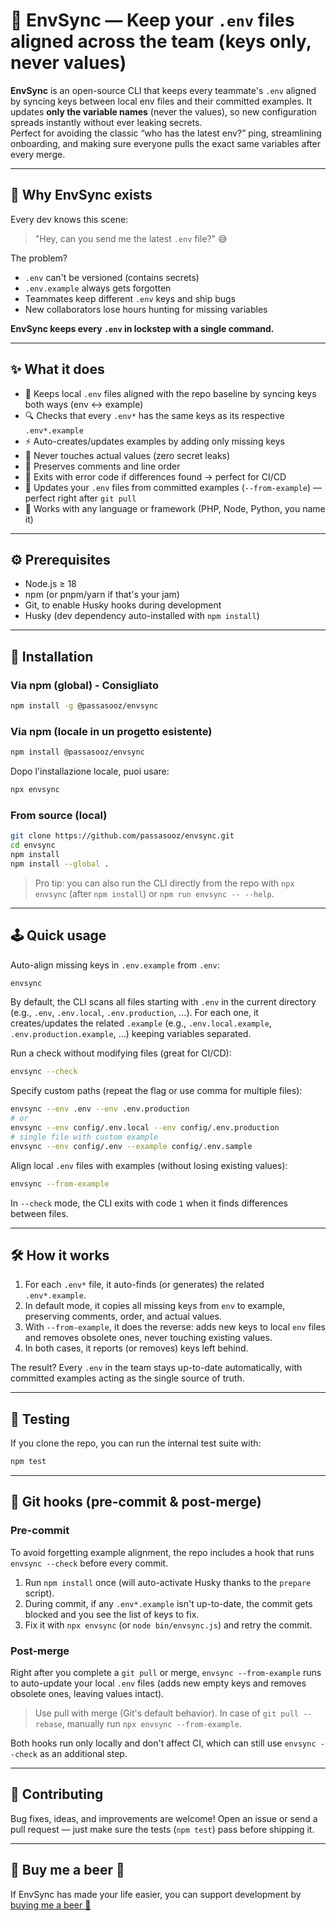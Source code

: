 # 🧩 EnvSync — Keep your `.env` files aligned across the team (keys only, never values)

**EnvSync** is an open-source CLI that keeps every teammate's `.env` aligned by syncing keys between local env files and their committed examples. It updates **only the variable names** (never the values), so new configuration spreads instantly without ever leaking secrets.  
Perfect for avoiding the classic “who has the latest env?” ping, streamlining onboarding, and making sure everyone pulls the exact same variables after every merge.

---

## 🚀 Why EnvSync exists

Every dev knows this scene:
> "Hey, can you send me the latest `.env` file?" 😅  

The problem?  
- `.env` can't be versioned (contains secrets)  
- `.env.example` always gets forgotten  
- Teammates keep different `.env` keys and ship bugs  
- New collaborators lose hours hunting for missing variables  

**EnvSync keeps every `.env` in lockstep with a single command.**

---

## ✨ What it does

- 🔁 Keeps local `.env` files aligned with the repo baseline by syncing keys both ways (env ↔ example)  
- 🔍 Checks that every `.env*` has the same keys as its respective `.env*.example`  
- ⚡️ Auto-creates/updates examples by adding only missing keys  
- 🛑 Never touches actual values (zero secret leaks)  
- 💬 Preserves comments and line order  
- 🧠 Exits with error code if differences found → perfect for CI/CD  
- 🚀 Updates your `.env` files from committed examples (`--from-example`) — perfect right after `git pull`  
- 🧩 Works with any language or framework (PHP, Node, Python, you name it)

---

## ⚙️ Prerequisites

- Node.js ≥ 18
- npm (or pnpm/yarn if that's your jam)
- Git, to enable Husky hooks during development
- Husky (dev dependency auto-installed with `npm install`)

---

## 🧰 Installation

### Via npm (global) - Consigliato
```bash
npm install -g @passasooz/envsync
```

### Via npm (locale in un progetto esistente)
```bash
npm install @passasooz/envsync
```

Dopo l'installazione locale, puoi usare:
```bash
npx envsync
```

### From source (local)
```bash
git clone https://github.com/passasooz/envsync.git
cd envsync
npm install
npm install --global .
```

> Pro tip: you can also run the CLI directly from the repo with `npx envsync` (after `npm install`) or `npm run envsync -- --help`.

---

## 🕹️ Quick usage

Auto-align missing keys in `.env.example` from `.env`:
```bash
envsync
```

By default, the CLI scans all files starting with `.env` in the current directory (e.g., `.env`, `.env.local`, `.env.production`, …).
For each one, it creates/updates the related `.example` (e.g., `.env.local.example`, `.env.production.example`, …) keeping variables separated.

Run a check without modifying files (great for CI/CD):
```bash
envsync --check
```

Specify custom paths (repeat the flag or use comma for multiple files):
```bash
envsync --env .env --env .env.production
# or
envsync --env config/.env.local --env config/.env.production
# single file with custom example
envsync --env config/.env --example config/.env.sample
```

Align local `.env` files with examples (without losing existing values):
```bash
envsync --from-example
```

In `--check` mode, the CLI exits with code `1` when it finds differences between files.

---

## 🛠️ How it works

1. For each `.env*` file, it auto-finds (or generates) the related `.env*.example`.
2. In default mode, it copies all missing keys from `env` to example, preserving comments, order, and actual values.
3. With `--from-example`, it does the reverse: adds new keys to local `env` files and removes obsolete ones, never touching existing values.
4. In both cases, it reports (or removes) keys left behind.

The result? Every `.env` in the team stays up-to-date automatically, with committed examples acting as the single source of truth.

---

## 🧪 Testing

If you clone the repo, you can run the internal test suite with:
```bash
npm test
```

---

## 🔐 Git hooks (pre-commit & post-merge)

### Pre-commit
To avoid forgetting example alignment, the repo includes a hook that runs `envsync --check` before every commit.

1. Run `npm install` once (will auto-activate Husky thanks to the `prepare` script).
2. During commit, if any `.env*.example` isn't up-to-date, the commit gets blocked and you see the list of keys to fix.
3. Fix it with `npx envsync` (or `node bin/envsync.js`) and retry the commit.

### Post-merge
Right after you complete a `git pull` or merge, `envsync --from-example` runs to auto-update your local `.env` files (adds new empty keys and removes obsolete ones, leaving values intact).

> Use pull with merge (Git's default behavior). In case of `git pull --rebase`, manually run `npx envsync --from-example`.

Both hooks run only locally and don't affect CI, which can still use `envsync --check` as an additional step.

---

## 🤝 Contributing

Bug fixes, ideas, and improvements are welcome! Open an issue or send a pull request — just make sure the tests (`npm test`) pass before shipping it.

---

## 🍺 Buy me a beer 🍺

If EnvSync has made your life easier, you can support development by [buying me a beer 🍺](https://buymeacoffee.com/passasooz)
